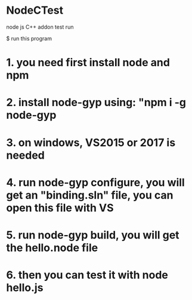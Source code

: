 # NodeCTest
node js C++ addon  test run

$ run this program 

# 1. you need first install node and npm 

# 2. install node-gyp using: "npm i -g node-gyp

# 3. on windows, VS2015 or 2017 is needed

# 4. run node-gyp configure, you will get an "binding.sln" file, you can open this file with VS 

# 5. run node-gyp build, you will get the hello.node file 

# 6. then you can test it with node hello.js
